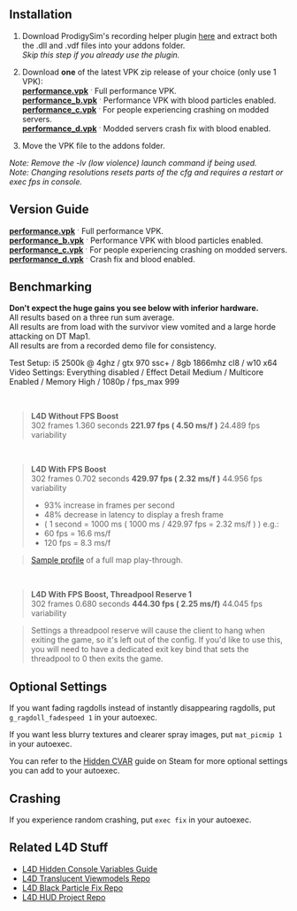Installation
------------------
1. Download ProdigySim's recording helper plugin [here](https://github.com/ProdigySim/recording_helpers/releases/download/v0.6/recording_helpers-0.6-l4d.zip) and extract both the .dll and .vdf files into your addons folder.         
*Skip this step if you already use the plugin.*    

2. Download **one** of the latest VPK zip release of your choice (only use 1 VPK):  
   **[performance.vpk](https://github.com/l4d/perf_boost/raw/master/performance.vpk)** ˑ Full performance VPK.    
   **[performance_b.vpk](https://github.com/l4d/perf_boost/raw/master/performance_b.vpk)** ˑ Performance VPK with blood particles enabled.    
   **[performance_c.vpk](https://github.com/l4d/perf_boost/raw/master/performance_c.vpk)** ˑ For people experiencing crashing on modded servers.    
   **[performance_d.vpk](https://github.com/l4d/perf_boost/raw/master/performance_d.vpk)** ˑ Modded servers crash fix with blood enabled.


3. Move the VPK file to the addons folder.

*Note: Remove the -lv (low violence) launch command if being used.*  
*Note: Changing resolutions resets parts of the cfg and requires a restart or exec fps in console.*

Version Guide
------------------
**[performance.vpk](https://github.com/l4d/perf_boost/raw/master/performance.vpk)** ˑ Full performance VPK.    
**[performance_b.vpk](https://github.com/l4d/perf_boost/raw/master/performance_b.vpk)** ˑ Performance VPK with blood particles enabled.    
**[performance_c.vpk](https://github.com/l4d/perf_boost/raw/master/performance_c.vpk)** ˑ For people experiencing crashing on modded servers.    
**[performance_d.vpk](https://github.com/l4d/perf_boost/raw/master/performance_d.vpk)** ˑ Crash fix and blood enabled.





Benchmarking
------------------
**Don't expect the huge gains you see below with inferior hardware.**  
All results based on a three run sum average.    
All results are from load with the survivor view vomited and a large horde attacking on DT Map1.  
All results are from a recorded demo file for consistency.  

Test Setup: i5 2500k @ 4ghz / gtx 970 ssc+ / 8gb 1866mhz cl8 / w10 x64   
Video Settings: Everything disabled / Effect Detail Medium / Multicore Enabled / Memory High / 1080p / fps_max 999    

         

> **L4D Without FPS Boost**  
 302 frames 1.360 seconds **221.97 fps ( 4.50 ms/f )** 24.489 fps variability

         

> **L4D With FPS Boost**  
>  302 frames 0.702 seconds **429.97 fps ( 2.32 ms/f )** 44.956 fps variability
>  
> - 93% increase in frames per second
> - 48% decrease in latency to display a fresh frame
> - ( 1 second = 1000 ms ( 1000 ms / 429.97 fps = 2.32 ms/f ) ) e.g.:
>  - 60 fps = 16.6 ms/f
>  - 120 fps  = 8.3 ms/f

> [Sample profile](https://raw.githubusercontent.com/l4d/perf_boost/master/vprof_sample.log) of a full map play-through.

         

> **L4D With FPS Boost, Threadpool Reserve 1**  
  302 frames 0.680 seconds **444.30 fps ( 2.25 ms/f)** 44.045 fps variability
 
> Settings a threadpool reserve will cause the client to hang when exiting the game, so it's left out of the config. If you'd like to use this, you will need to have a dedicated exit key bind that sets the threadpool to 0 then exits the game.

Optional Settings
---------
If you want fading ragdolls instead of instantly disappearing ragdolls, put `g_ragdoll_fadespeed 1` in your autoexec.

If you want less blurry textures and clearer spray images, put `mat_picmip 1` in your autoexec.

You can refer to the [Hidden CVAR](http://steamcommunity.com/sharedfiles/filedetails/?id=564185677) guide on Steam for more optional settings you can add to your autoexec.

Crashing
---------
If you experience random crashing, put `exec fix` in your autoexec.

Related L4D Stuff
------------------
- [L4D Hidden Console Variables Guide](http://steamcommunity.com/sharedfiles/filedetails/?id=564185677)
- [L4D Translucent Viewmodels Repo](https://github.com/l4d/trans_vmodels) 
- [L4D Black Particle Fix Repo](https://github.com/l4d/particle_fix)
- [L4D HUD Project Repo](https://github.com/l4d/hud)
